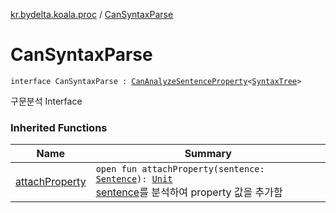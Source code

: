 [kr.bydelta.koala.proc](index.md) / [CanSyntaxParse](./-can-syntax-parse.md)

# CanSyntaxParse

`interface CanSyntaxParse : `[`CanAnalyzeSentenceProperty`](-can-analyze-sentence-property/index.md)`<`[`SyntaxTree`](../kr.bydelta.koala.data/-syntax-tree/index.md)`>`

구문분석 Interface

### Inherited Functions

| Name | Summary |
|---|---|
| [attachProperty](-can-analyze-sentence-property/attach-property.md) | `open fun attachProperty(sentence: `[`Sentence`](../kr.bydelta.koala.data/-sentence/index.md)`): `[`Unit`](https://kotlinlang.org/api/latest/jvm/stdlib/kotlin/-unit/index.html)<br>[sentence](-can-analyze-sentence-property/attach-property.md#kr.bydelta.koala.proc.CanAnalyzeSentenceProperty$attachProperty(kr.bydelta.koala.data.Sentence)/sentence)를 분석하여 property 값을 추가함 |
